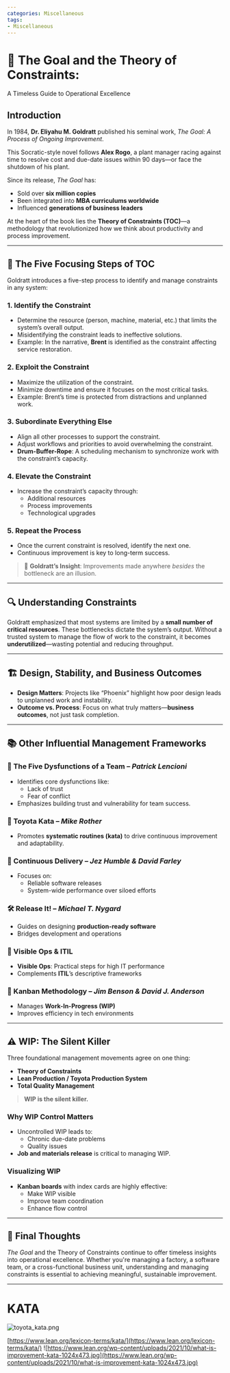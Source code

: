 ```yaml
---
categories: Miscellaneous
tags:
- Miscellaneous
---
```


# 📘 The Goal and the Theory of Constraints: 
A Timeless Guide to Operational Excellence

## Introduction

In 1984, **Dr. Eliyahu M. Goldratt** published his seminal work,
_The Goal: A Process of Ongoing Improvement_. 

This Socratic-style novel follows **Alex Rogo**, a plant manager racing against time to resolve cost and due-date issues within 90 days—or face the shutdown of his plant.

Since its release, _The Goal_ has:

- Sold over **six million copies**
- Been integrated into **MBA curriculums worldwide**
- Influenced **generations of business leaders**

At the heart of the book lies the **Theory of Constraints (TOC)**—a methodology that revolutionized how we think about productivity and process improvement.

---

## 🧠 The Five Focusing Steps of TOC

Goldratt introduces a five-step process to identify and manage constraints in any system:

### 1. **Identify the Constraint**
- Determine the resource (person, machine, material, etc.) that limits the system’s overall output.
- Misidentifying the constraint leads to ineffective solutions.
- Example: In the narrative, **Brent** is identified as the constraint affecting service restoration.

### 2. **Exploit the Constraint**
- Maximize the utilization of the constraint.
- Minimize downtime and ensure it focuses on the most critical tasks.
- Example: Brent’s time is protected from distractions and unplanned work.

### 3. **Subordinate Everything Else**
- Align all other processes to support the constraint.
- Adjust workflows and priorities to avoid overwhelming the constraint.
- **Drum-Buffer-Rope**: A scheduling mechanism to synchronize work with the constraint’s capacity.

### 4. **Elevate the Constraint**
- Increase the constraint’s capacity through:
    - Additional resources
    - Process improvements
    - Technological upgrades

### 5. **Repeat the Process**
- Once the current constraint is resolved, identify the next one.
- Continuous improvement is key to long-term success.

> 🧠 **Goldratt’s Insight**: Improvements made anywhere _besides_ the bottleneck are an illusion.

---

## 🔍 Understanding Constraints

Goldratt emphasized that most systems are limited by a **small number of critical resources**. These bottlenecks dictate the system’s output. Without a trusted system to manage the flow of work to the constraint, it becomes **underutilized**—wasting potential and reducing throughput.

---

## 🏗️ Design, Stability, and Business Outcomes

- **Design Matters**: Projects like “Phoenix” highlight how poor design leads to unplanned work and instability.
- **Outcome vs. Process**: Focus on what truly matters—**business outcomes**, not just task completion.

---

## 📚 Other Influential Management Frameworks

### 🔺 The Five Dysfunctions of a Team – *Patrick Lencioni*
- Identifies core dysfunctions like:
    - Lack of trust
    - Fear of conflict
- Emphasizes building trust and vulnerability for team success.

### 🧬 Toyota Kata – *Mike Rother*
- Promotes **systematic routines (kata)** to drive continuous improvement and adaptability.

### 🚀 Continuous Delivery – *Jez Humble & David Farley*
- Focuses on:
    - Reliable software releases
    - System-wide performance over siloed efforts

### 🛠️ Release It! – *Michael T. Nygard*
- Guides on designing **production-ready software**
- Bridges development and operations

### 📘 Visible Ops & ITIL
- **Visible Ops**: Practical steps for high IT performance
- Complements **ITIL**’s descriptive frameworks

### 🧾 Kanban Methodology – *Jim Benson & David J. Anderson*
- Manages **Work-In-Progress (WIP)**
- Improves efficiency in tech environments

---

## ⚠️ WIP: The Silent Killer

Three foundational management movements agree on one thing:

- **Theory of Constraints**
- **Lean Production / Toyota Production System**
- **Total Quality Management**

> **WIP is the silent killer.**

### Why WIP Control Matters

- Uncontrolled WIP leads to:
    - Chronic due-date problems
    - Quality issues
- **Job and materials release** is critical to managing WIP.

### Visualizing WIP

- **Kanban boards** with index cards are highly effective:
    - Make WIP visible
    - Improve team coordination
    - Enhance flow control

---

## 🧭 Final Thoughts

_The Goal_ and the Theory of Constraints continue to offer timeless insights into operational excellence. Whether you're managing a factory, a software team, or a cross-functional business unit, understanding and managing constraints is essential to achieving meaningful, sustainable improvement.

---

# KATA
![toyota_kata.png](../assets/images/toyota_kata.png)

[https://www.lean.org/lexicon-terms/kata/](https://www.lean.org/lexicon-terms/kata/)
![https://www.lean.org/wp-content/uploads/2021/10/what-is-improvement-kata-1024x473.jpg](https://www.lean.org/wp-content/uploads/2021/10/what-is-improvement-kata-1024x473.jpg)